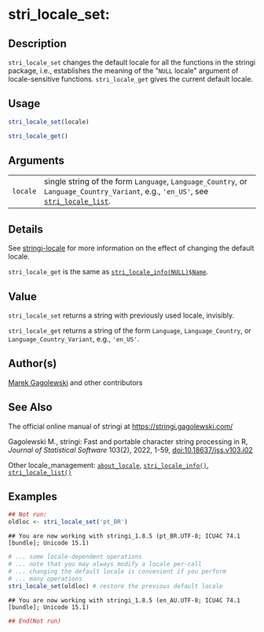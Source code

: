 # stri_locale_set:

## Description

`stri_locale_set` changes the default locale for all the functions in the <span class="pkg">stringi</span> package, i.e., establishes the meaning of the "`NULL` locale" argument of locale-sensitive functions. `stri_locale_get` gives the current default locale.

## Usage

``` r
stri_locale_set(locale)

stri_locale_get()
```

## Arguments

|  |  |
|----|----|
| `locale` | single string of the form `Language`, `Language_Country`, or `Language_Country_Variant`, e.g., `'en_US'`, see [`stri_locale_list`](stri_locale_list.md). |

## Details

See [stringi-locale](about_locale.md) for more information on the effect of changing the default locale.

`stri_locale_get` is the same as [`stri_locale_info(NULL)$Name`](stri_locale_info.md).

## Value

`stri_locale_set` returns a string with previously used locale, invisibly.

`stri_locale_get` returns a string of the form `Language`, `Language_Country`, or `Language_Country_Variant`, e.g., `'en_US'`.

## Author(s)

[Marek Gagolewski](https://www.gagolewski.com/) and other contributors

## See Also

The official online manual of <span class="pkg">stringi</span> at <https://stringi.gagolewski.com/>

Gagolewski M., <span class="pkg">stringi</span>: Fast and portable character string processing in R, *Journal of Statistical Software* 103(2), 2022, 1-59, [doi:10.18637/jss.v103.i02](https://doi.org/10.18637/jss.v103.i02)

Other locale_management: [`about_locale`](about_locale.md), [`stri_locale_info()`](stri_locale_info.md), [`stri_locale_list()`](stri_locale_list.md)

## Examples




``` r
## Not run: 
oldloc <- stri_locale_set('pt_BR')
```

```
## You are now working with stringi_1.8.5 (pt_BR.UTF-8; ICU4C 74.1 [bundle]; Unicode 15.1)
```

``` r
# ... some locale-dependent operations
# ... note that you may always modify a locale per-call
# ... changing the default locale is convenient if you perform
# ... many operations
stri_locale_set(oldloc) # restore the previous default locale
```

```
## You are now working with stringi_1.8.5 (en_AU.UTF-8; ICU4C 74.1 [bundle]; Unicode 15.1)
```

``` r
## End(Not run)
```
